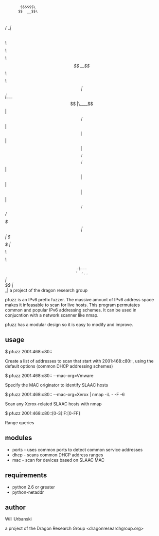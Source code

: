 
           $$$$$$\                                
          $$  __$$\                               
 $$$$$$\  $$ /  \__|$$\   $$\ $$$$$$$$\ $$$$$$$$\ 
$$  __$$\ $$$$\     $$ |  $$ |\____$$  |\____$$  |
$$ /  $$ |$$  _|    $$ |  $$ |  $$$$ _/   $$$$ _/ 
$$ |  $$ |$$ |      $$ |  $$ | $$  _/    $$  _/   
$$$$$$$  |$$ |      \$$$$$$  |$$$$$$$$\ $$$$$$$$\ 
$$  ____/ \__|       \______/ \________|\________|
$$ |                                              
$$ |                                              
\__|	a project of the dragon research group                                              


pfuzz is an IPv6 prefix fuzzer. The massive amount of IPv6 address space makes it infeasable to scan for live hosts. This program permutates common and popular IPv6 addressing schemes. It can be used in conjucntion with a network scanner like nmap.

pfuzz has a modular design so it is easy to modify and improve.

usage
------

$ pfuzz 2001:468:c80::

Create a list of addresses to scan that start with 2001:468:c80::, using the default options (common DHCP addressing schemes)


$ pfuzz 2001:468:c80:: --mac-org=Vmware

Specify the MAC originator to identify SLAAC hosts


$ pfuzz 2001:468:c80:: --mac-org=Xerox | nmap -iL - -F -6

Scan any Xerox-related SLAAC hosts with nmap


$ pfuzz 2001:468:c80::[0-3]:F:[0-FF]

Range queries

modules
--------
* ports - uses common ports to detect common service addresses
* dhcp - scans common DHCP address ranges
* mac - scan for devices based on SLAAC MAC

requirements
--------------
* python 2.6 or greater
* python-netaddr



author
-------
Will Urbanski

a project of the Dragon Research Group <dragonresearchgroup.org>
